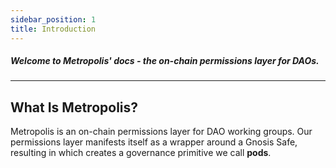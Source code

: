```yaml
---
sidebar_position: 1
title: Introduction
---
```


##### Welcome to Metropolis' docs - the on-chain permissions layer for DAOs.

---

## What Is Metropolis?

Metropolis is an on-chain permissions layer for DAO working groups. Our permissions layer manifests itself as a wrapper around a Gnosis Safe, resulting in which creates a governance primitive we call **pods**.